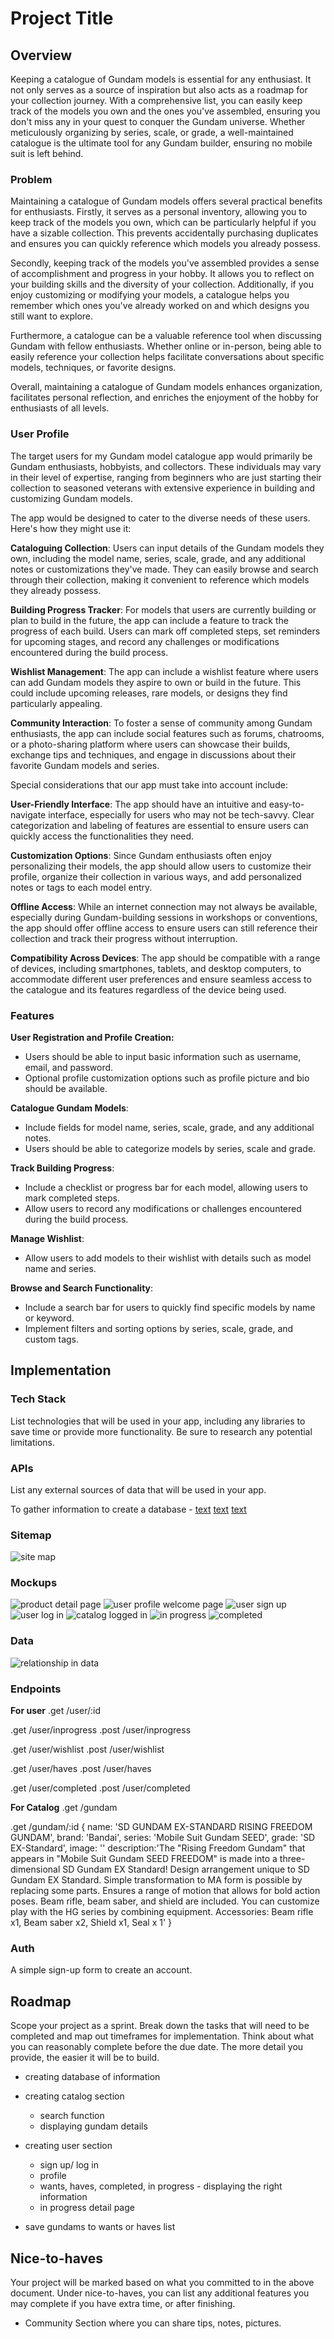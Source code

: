 
# Project Title

  

## Overview
Keeping a catalogue of Gundam models is essential for any enthusiast. It not only serves as a source of inspiration but also acts as a roadmap for your collection journey. With a comprehensive list, you can easily keep track of the models you own and the ones you've assembled, ensuring you don't miss any in your quest to conquer the Gundam universe. Whether meticulously organizing by series, scale, or grade, a well-maintained catalogue is the ultimate tool for any Gundam builder, ensuring no mobile suit is left behind.

### Problem
Maintaining a catalogue of Gundam models offers several practical benefits for enthusiasts. Firstly, it serves as a personal inventory, allowing you to keep track of the models you own, which can be particularly helpful if you have a sizable collection. This prevents accidentally purchasing duplicates and ensures you can quickly reference which models you already possess.

Secondly, keeping track of the models you've assembled provides a sense of accomplishment and progress in your hobby. It allows you to reflect on your building skills and the diversity of your collection. Additionally, if you enjoy customizing or modifying your models, a catalogue helps you remember which ones you've already worked on and which designs you still want to explore.

Furthermore, a catalogue can be a valuable reference tool when discussing Gundam with fellow enthusiasts. Whether online or in-person, being able to easily reference your collection helps facilitate conversations about specific models, techniques, or favorite designs.

Overall, maintaining a catalogue of Gundam models enhances organization, facilitates personal reflection, and enriches the enjoyment of the hobby for enthusiasts of all levels.

### User Profile
The target users for my Gundam model catalogue app would primarily be Gundam enthusiasts, hobbyists, and collectors. These individuals may vary in their level of expertise, ranging from beginners who are just starting their collection to seasoned veterans with extensive experience in building and customizing Gundam models.

The app would be designed to cater to the diverse needs of these users. Here's how they might use it:

**Cataloguing Collection**: Users can input details of the Gundam models they own, including the model name, series, scale, grade, and any additional notes or customizations they've made. They can easily browse and search through their collection, making it convenient to reference which models they already possess.

**Building Progress Tracker**: For models that users are currently building or plan to build in the future, the app can include a feature to track the progress of each build. Users can mark off completed steps, set reminders for upcoming stages, and record any challenges or modifications encountered during the build process.

**Wishlist Management**: The app can include a wishlist feature where users can add Gundam models they aspire to own or build in the future. This could include upcoming releases, rare models, or designs they find particularly appealing.

**Community Interaction**: To foster a sense of community among Gundam enthusiasts, the app can include social features such as forums, chatrooms, or a photo-sharing platform where users can showcase their builds, exchange tips and techniques, and engage in discussions about their favorite Gundam models and series.

Special considerations that our app must take into account include:

**User-Friendly Interface**: The app should have an intuitive and easy-to-navigate interface, especially for users who may not be tech-savvy. Clear categorization and labeling of features are essential to ensure users can quickly access the functionalities they need.

**Customization Options**: Since Gundam enthusiasts often enjoy personalizing their models, the app should allow users to customize their profile, organize their collection in various ways, and add personalized notes or tags to each model entry.

**Offline Access**: While an internet connection may not always be available, especially during Gundam-building sessions in workshops or conventions, the app should offer offline access to ensure users can still reference their collection and track their progress without interruption.

**Compatibility Across Devices**: The app should be compatible with a range of devices, including smartphones, tablets, and desktop computers, to accommodate different user preferences and ensure seamless access to the catalogue and its features regardless of the device being used.

### Features

**User Registration and Profile Creation:**
 - Users should be able to input basic information such as username, email, and password.
 - Optional profile customization options such as profile picture and bio should be available.

**Catalogue Gundam Models**:
 - Include fields for model name, series, scale, grade, and any additional notes.
 - Users should be able to categorize models by series, scale and grade.

  **Track Building Progress**:
 - Include a checklist or progress bar for each model, allowing users to mark completed steps.
 - Allow users to record any modifications or challenges encountered during the build process.

**Manage Wishlist**:
 - Allow users to add models to their wishlist with details such as model name and series.
   
 **Browse and Search Functionality**:
 - Include a search bar for users to quickly find specific models by name or keyword.
 - Implement filters and sorting options by series, scale, grade, and custom tags.


## Implementation

### Tech Stack

List technologies that will be used in your app, including any libraries to save time or provide more functionality. Be sure to research any potential limitations.	

### APIs
List any external sources of data that will be used in your app.

To gather information to create a database - 
[text](https://www.gundamplanet.com/)
[text](https://satellite.bandai-hobby.net/tips/assemble.php)
[text](https://manual.bandai-hobby.net/)

### Sitemap
![site map](./sitemap.png)

### Mockups
![product detail page](./mobile%20product%20detail.png)
![user profile welcome page](./mobile%20user%20profile.png)
![user sign up](./mobile%20user%20sign-up.png)
![user log in](./mobile%20user%20log%20in.png)
![catalog logged in](./mobile%20catelog%20-signed%20in.png)
![in progress](./mobile%20in%20progress.png)
![completed](./mobile%20completed.png)

### Data
![relationship in data](./drawSQL-image-export-2024-03-19.png)

### Endpoints
**For user**
.get /user/:id

.get /user/inprogress
.post /user/inprogress

.get /user/wishlist
.post /user/wishlist

.get /user/haves
.post /user/haves

.get /user/completed
.post /user/completed

**For Catalog**
.get /gundam

.get /gundam/:id
{
    name: 'SD GUNDAM EX-STANDARD RISING FREEDOM GUNDAM',
    brand: 'Bandai',
    series: 'Mobile Suit Gundam SEED',
    grade: 'SD EX-Standard',
    image: ''
    description:'The "Rising Freedom Gundam" that appears in "Mobile Suit Gundam SEED FREEDOM" is made into a three-dimensional SD Gundam EX Standard! Design arrangement unique to SD Gundam EX Standard. Simple transformation to MA form is possible by replacing some parts. Ensures a range of motion that allows for bold action poses. Beam rifle, beam saber, and shield are included. You can customize play with the HG series by combining equipment. Accessories: Beam rifle x1, Beam saber x2, Shield x1, Seal x 1'
}

### Auth
A simple sign-up form to create an account. 

## Roadmap
Scope your project as a sprint. Break down the tasks that will need to be completed and map out timeframes for implementation. Think about what you can reasonably complete before the due date. The more detail you provide, the easier it will be to build.

- creating database of information

- creating catalog section 
    - search function
    - displaying gundam details

- creating user section
    - sign up/ log in
    - profile
    - wants, haves, completed, in progress - displaying the right information
    - in progress detail page

- save gundams to wants or haves list

## Nice-to-haves
Your project will be marked based on what you committed to in the above document. Under nice-to-haves, you can list any additional features you may complete if you have extra time, or after finishing.

- Community Section where you can share tips, notes, pictures.